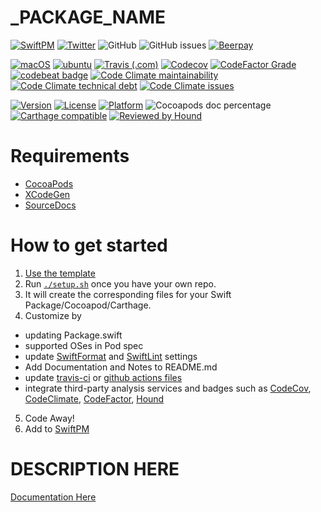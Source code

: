# _PACKAGE_NAME

[![SwiftPM](https://img.shields.io/badge/SPM-Linux%20%7C%20iOS%20%7C%20macOS%20%7C%20watchOS%20%7C%20tvOS-success?logo=swift)](https://swift.org)
[![Twitter](https://img.shields.io/badge/twitter-@_USER_NAME-blue.svg?style=flat)](http://twitter.com/_USER_NAME)
![GitHub](https://img.shields.io/github/license/_USER_NAME/_PACKAGE_NAME)
![GitHub issues](https://img.shields.io/github/issues/_USER_NAME/_PACKAGE_NAME)
[![Beerpay](https://img.shields.io/beerpay/_USER_NAME/_PACKAGE_NAME.svg?maxAge=2592000)](https://beerpay.io/_USER_NAME/_PACKAGE_NAME)

[![macOS](https://github.com/_USER_NAME/_PACKAGE_NAME/workflows/macOS/badge.svg)](https://github.com/_USER_NAME/_PACKAGE_NAME/actions?query=workflow%3AmacOS)
[![ubuntu](https://github.com/_USER_NAME/_PACKAGE_NAME/workflows/ubuntu/badge.svg)](https://github.com/_USER_NAME/_PACKAGE_NAME/actions?query=workflow%3Aubuntu)
[![Travis (.com)](https://img.shields.io/travis/com/_USER_NAME/_PACKAGE_NAME?logo=travis)](https://travis-ci.com/_USER_NAME/_PACKAGE_NAME)
[![Codecov](https://img.shields.io/codecov/c/github/_USER_NAME/_PACKAGE_NAME)](https://codecov.io/gh/_USER_NAME/_PACKAGE_NAME)
[![CodeFactor Grade](https://img.shields.io/codefactor/grade/github/_USER_NAME/_PACKAGE_NAME)](https://www.codefactor.io/repository/github/_USER_NAME/_PACKAGE_NAME)
[![codebeat badge](https://codebeat.co/badges/4f86fb90-f8de-40c5-ab63-e6069cde5002)](https://codebeat.co/projects/github-com-_USER_NAME-_PACKAGE_NAME-master)
[![Code Climate maintainability](https://img.shields.io/codeclimate/maintainability/_USER_NAME/_PACKAGE_NAME)](https://codeclimate.com/github/_USER_NAME/_PACKAGE_NAME)
[![Code Climate technical debt](https://img.shields.io/codeclimate/tech-debt/_USER_NAME/_PACKAGE_NAME?label=debt)](https://codeclimate.com/github/_USER_NAME/_PACKAGE_NAME)
[![Code Climate issues](https://img.shields.io/codeclimate/issues/_USER_NAME/_PACKAGE_NAME)](https://codeclimate.com/github/_USER_NAME/_PACKAGE_NAME)

[![Version](https://img.shields.io/cocoapods/v/_PACKAGE_NAME.svg?style=flat)](https://cocoapods.org/pods/_PACKAGE_NAME)
[![License](https://img.shields.io/cocoapods/l/_PACKAGE_NAME.svg?style=flat)](https://cocoapods.org/pods/_PACKAGE_NAME)
[![Platform](https://img.shields.io/cocoapods/p/_PACKAGE_NAME.svg?style=flat)](https://cocoapods.org/pods/_PACKAGE_NAME)
![Cocoapods doc percentage](https://img.shields.io/cocoapods/metrics/doc-percent/_PACKAGE_NAME)
[![Carthage compatible](https://img.shields.io/badge/Carthage-compatible-4BC51D.svg?style=flat)](https://github.com/Carthage/Carthage)
[![Reviewed by Hound](https://img.shields.io/badge/Reviewed_by-Hound-8E64B0.svg)](https://houndci.com)

# Requirements 

* [CocoaPods](https://cocoapods.org)
* [XCodeGen](https://github.com/yonaskolb/XcodeGen)
* [SourceDocs](https://github.com/eneko/SourceDocs)

# How to get started

1. [Use the template](https://github.com/brightdigit/EggSeed/generate)
2. Run [`./setup.sh`](https://github.com/brightdigit/EggSeed/blob/master/setup.sh) once you have your own repo. 
3. It will create the corresponding files for your Swift Package/Cocoapod/Carthage.
4. Customize by 
  * updating Package.swift
  * supported OSes in Pod spec
  * update [SwiftFormat](https://github.com/brightdigit/EggSeed/blob/master/.swiftformat) and [SwiftLint](https://github.com/brightdigit/EggSeed/blob/master/.swiftlint.yml) settings
  * Add Documentation and Notes to README.md
  * update [travis-ci](https://github.com/brightdigit/EggSeed/blob/master/.travis.yml) or [github actions files](https://github.com/brightdigit/EggSeed/tree/master/.github/workflows)
  * integrate third-party analysis services and badges such as [CodeCov](https://codecov.io), [CodeClimate](https://codeclimate.com), [CodeFactor](https://www.codefactor.io/dashboard), [Hound](https://houndci.com)
5. Code Away!
5. Add to [SwiftPM](https://github.com/daveverwer/SwiftPMLibrary)

# DESCRIPTION HERE

[Documentation Here](/docs/README.md)
